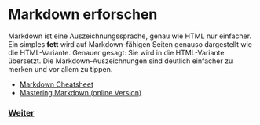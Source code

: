 # Markdown erforschen

Markdown ist eine Auszeichnungssprache, genau wie HTML nur einfacher. Ein simples **fett** wird auf Markdown-fähigen Seiten genauso dargestellt wie die HTML-Variante. Genauer gesagt: Sie wird in die HTML-Variante übersetzt. Die Markdown-Auszeichnungen sind deutlich einfacher zu merken und vor allem zu tippen.

-   [Markdown Cheatsheet](https://guides.github.com/pdfs/markdown-cheatsheet-online.pdf)
-   [Mastering Markdown (online Version)](https://guides.github.com/features/mastering-markdown/)


### [Weiter](tipps.md)